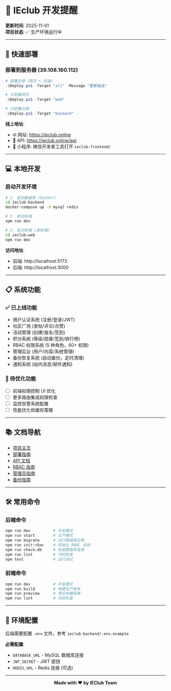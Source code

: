 # 🎯 IEclub 开发提醒

**更新时间**: 2025-11-01  
**项目状态**: ✅ 生产环境运行中

---

## 🚀 快速部署

### 部署到服务器 (39.108.160.112)

```powershell
# 部署全部（网页 + 后端）
.\Deploy.ps1 -Target "all" -Message "更新描述"

# 只部署网页
.\Deploy.ps1 -Target "web"

# 只部署后端
.\Deploy.ps1 -Target "backend"
```

**线上地址**:
- 🌐 网站: https://ieclub.online
- 🔌 API: https://ieclub.online/api
- 📱 小程序: 微信开发者工具打开 `ieclub-frontend/`

---

## 💻 本地开发

### 启动开发环境

```bash
# 1. 启动数据库 (Docker)
cd ieclub-backend
docker-compose up -d mysql redis

# 2. 启动后端
npm run dev

# 3. 启动前端 (新终端)
cd ieclub-web
npm run dev
```

**访问地址**:
- 前端: http://localhost:5173
- 后端: http://localhost:3000

---

## 📋 系统功能

### ✅ 已上线功能
- 用户认证系统 (注册/登录/JWT)
- 社区广场 (发帖/评论/点赞)
- 活动管理 (创建/报名/签到)
- 积分系统 (等级/勋章/签到/排行榜)
- RBAC 权限系统 (5 种角色，60+ 权限)
- 管理后台 (用户/内容/系统管理)
- 备份恢复系统 (自动备份，定时清理)
- 通知系统 (站内消息/邮件通知)

### 🔧 待优化功能
- [ ] 前端权限控制 UI 优化
- [ ] 更多路由集成权限检查
- [ ] 监控告警系统配置
- [ ] 性能优化和缓存策略

---

## 📚 文档导航

- [项目主页](README.md)
- [部署指南](docs/deployment/Deployment_guide.md)
- [API 文档](docs/API_Reference.md)
- [RBAC 指南](ieclub-backend/docs/guides/RBAC_Guide.md)
- [管理员指南](ieclub-backend/docs/admin/Admin_guide.md)
- [备份指南](ieclub-backend/docs/guides/Backup_guide.md)

---

## 🛠️ 常用命令

### 后端命令
```bash
npm run dev          # 开发模式
npm run start        # 生产模式
npm run migrate      # 运行数据库迁移
npm run init:rbac    # 初始化 RBAC 系统
npm run check:db     # 检查数据库连接
npm run lint         # 代码检查
npm test             # 运行测试
```

### 前端命令
```bash
npm run dev          # 开发模式
npm run build        # 构建生产版本
npm run preview      # 预览构建结果
npm run lint         # 代码检查
```

---

## 🔐 环境配置

后端需要配置 `.env` 文件，参考 `ieclub-backend/.env.example`

**必需配置**:
- `DATABASE_URL` - MySQL 数据库连接
- `JWT_SECRET` - JWT 密钥
- `REDIS_URL` - Redis 连接 (可选)

---

<div align="center">

**Made with ❤️ by IEClub Team**

</div>
